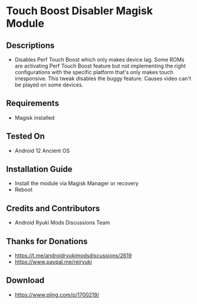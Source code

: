 # Touch Boost Disabler Magisk Module

## Descriptions
- Disables Perf Touch Boost which only makes device lag. Some ROMs are activating Perf Touch Boost feature but not implementing the right configurations with the specific platform that's only makes touch irresponsive. This tweak disables the buggy feature. Causes video can't be played on some devices. 

## Requirements
- Magisk installed

## Tested On
- Android 12 Ancient OS

## Installation Guide
- Install the module via Magisk Manager or recovery
- Reboot

## Credits and Contributors
- Android Ryuki Mods Discussions Team

## Thanks for Donations
- https://t.me/androidryukimodsdiscussions/2619
- https://www.paypal.me/reiryuki

## Download
- https://www.pling.com/p/1700219/
